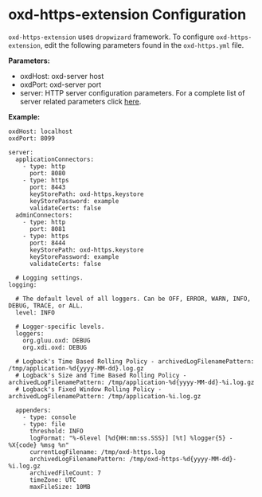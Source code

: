 # oxd-https-extension Configuration

`oxd-https-extension` uses `dropwizard` framework. To configure `oxd-https-extension`, edit the following parameters found in the `oxd-https.yml` file. 

**Parameters:**

- oxdHost: oxd-server host
- oxdPort: oxd-server port
- server: HTTP server configuration parameters. For a complete list of server related parameters click [here](http://www.dropwizard.io/0.9.1/docs/manual/configuration.html).

**Example:**

```
oxdHost: localhost
oxdPort: 8099

server:
  applicationConnectors:
    - type: http
      port: 8080
    - type: https
      port: 8443
      keyStorePath: oxd-https.keystore
      keyStorePassword: example
      validateCerts: false
  adminConnectors:
    - type: http
      port: 8081
    - type: https
      port: 8444
      keyStorePath: oxd-https.keystore
      keyStorePassword: example
      validateCerts: false

  # Logging settings.
logging:

  # The default level of all loggers. Can be OFF, ERROR, WARN, INFO, DEBUG, TRACE, or ALL.
  level: INFO

  # Logger-specific levels.
  loggers:
    org.gluu.oxd: DEBUG
    org.xdi.oxd: DEBUG

  # Logback's Time Based Rolling Policy - archivedLogFilenamePattern: /tmp/application-%d{yyyy-MM-dd}.log.gz
  # Logback's Size and Time Based Rolling Policy -  archivedLogFilenamePattern: /tmp/application-%d{yyyy-MM-dd}-%i.log.gz
  # Logback's Fixed Window Rolling Policy -  archivedLogFilenamePattern: /tmp/application-%i.log.gz

  appenders:
    - type: console
    - type: file
      threshold: INFO
      logFormat: "%-6level [%d{HH:mm:ss.SSS}] [%t] %logger{5} - %X{code} %msg %n"
      currentLogFilename: /tmp/oxd-https.log
      archivedLogFilenamePattern: /tmp/oxd-https-%d{yyyy-MM-dd}-%i.log.gz
      archivedFileCount: 7
      timeZone: UTC
      maxFileSize: 10MB
```
